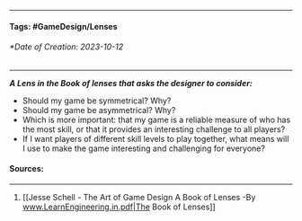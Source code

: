 __________________________________________________________________________
#### **Tags:** #GameDesign/Lenses  
###### *Date of Creation: 2023-10-12
__________________________________________________________________________

***A Lens in the Book of lenses that asks the designer to consider:***
- Should my game be symmetrical? Why?
- Should my game be asymmetrical? Why?
- Which is more important: that my game is a reliable measure of who has the most skill, or that it provides an interesting challenge to all players?
- If I want players of different skill levels to play together, what means will I use to make the game interesting and challenging for everyone?
#### Sources:
__________________________________________________________________________
1. [[Jesse Schell - The Art of Game Design A Book of Lenses -By www.LearnEngineering.in.pdf|The Book of Lenses]]